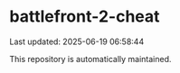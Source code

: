 # battlefront-2-cheat

Last updated: 2025-06-19 06:58:44

This repository is automatically maintained.

